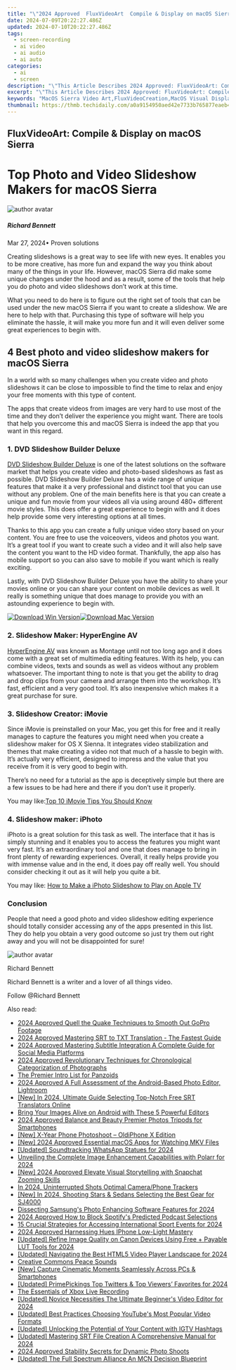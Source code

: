 ```yaml
---
title: "\"2024 Approved  FluxVideoArt  Compile & Display on macOS Sierra\""
date: 2024-07-09T20:22:27.486Z
updated: 2024-07-10T20:22:27.486Z
tags: 
  - screen-recording
  - ai video
  - ai audio
  - ai auto
categories: 
  - ai
  - screen
description: "\"This Article Describes 2024 Approved: FluxVideoArt: Compile & Display on macOS Sierra\""
excerpt: "\"This Article Describes 2024 Approved: FluxVideoArt: Compile & Display on macOS Sierra\""
keywords: "MacOS Sierra Video Art,FluxVideoCreation,MacOS Visual Display,Sierra Art Formats,FluxCompilation Software,Creative MacMedia Playback,DisplayArt on Sierra"
thumbnail: https://thmb.techidaily.com/a0a9154950aed42e7733b765877eaeb4a66b52b52c8c12f95943f09a40bb3819.jpg
---
```


## FluxVideoArt: Compile & Display on macOS Sierra

# Top Photo and Video Slideshow Makers for macOS Sierra

![author avatar](https://images.wondershare.com/filmora/article-images/richard-bennett.jpg)

##### Richard Bennett

 Mar 27, 2024• Proven solutions

Creating slideshows is a great way to see life with new eyes. It enables you to be more creative, has more fun and expand the way you think about many of the things in your life. However, macOS Sierra did make some unique changes under the hood and as a result, some of the tools that help you do photo and video slideshows don’t work at this time.

What you need to do here is to figure out the right set of tools that can be used under the new macOS Sierra if you want to create a slideshow. We are here to help with that. Purchasing this type of software will help you eliminate the hassle, it will make you more fun and it will even deliver some great experiences to begin with.

## 4 Best photo and video slideshow makers for macOS Sierra

In a world with so many challenges when you create video and photo slideshows it can be close to impossible to find the time to relax and enjoy your free moments with this type of content.

The apps that create videos from images are very hard to use most of the time and they don’t deliver the experience you might want. There are tools that help you overcome this and macOS Sierra is indeed the app that you want in this regard.

### 1. DVD Slideshow Builder Deluxe

[DVD Slideshow Builder Deluxe](https://tools.techidaily.com/wondershare/dvd-slideshow-builder-deluxe/download/) is one of the latest solutions on the software market that helps you create video and photo-based slideshows as fast as possible. DVD Slideshow Builder Deluxe has a wide range of unique features that make it a very professional and distinct tool that you can use without any problem. One of the main benefits here is that you can create a unique and fun movie from your videos all via using around 480+ different movie styles. This does offer a great experience to begin with and it does help provide some very interesting options at all times.

Thanks to this app you can create a fully unique video story based on your content. You are free to use the voiceovers, videos and photos you want. It’s a great tool if you want to create such a video and it will also help save the content you want to the HD video format. Thankfully, the app also has mobile support so you can also save to mobile if you want which is really exciting.

Lastly, with DVD Slideshow Builder Deluxe you have the ability to share your movies online or you can share your content on mobile devices as well. It really is something unique that does manage to provide you with an astounding experience to begin with.

[![Download Win Version](https://images.wondershare.com/filmora/guide/download-btn-win.jpg)](https://tools.techidaily.com/wondershare/filmora/download/)[![Download Mac Version](https://images.wondershare.com/filmora/guide/download-btn-mac.jpg)](https://tools.techidaily.com/wondershare/filmora/download/)

### 2. Slideshow Maker: HyperEngine AV

[HyperEngine AV](https://www.macupdate.com/app/mac/11073/hyperengine-av) was known as Montage until not too long ago and it does come with a great set of multimedia editing features. With its help, you can combine videos, texts and sounds as well as videos without any problem whatsoever. The important thing to note is that you get the ability to drag and drop clips from your camera and arrange them into the workshop. It’s fast, efficient and a very good tool. It’s also inexpensive which makes it a great purchase for sure.

### 3. Slideshow Creator: iMovie

Since iMovie is preinstalled on your Mac, you get this for free and it really manages to capture the features you might need when you create a slideshow maker for OS X Sienna. It integrates video stabilization and themes that make creating a video not that much of a hassle to begin with. It’s actually very efficient, designed to impress and the value that you receive from it is very good to begin with.

There’s no need for a tutorial as the app is deceptively simple but there are a few issues to be had here and there if you don’t use it properly.

You may like:[Top 10 iMovie Tips You Should Know](https://tools.techidaily.com/wondershare/filmora/download/)

### 4. Slideshow maker: iPhoto

iPhoto is a great solution for this task as well. The interface that it has is simply stunning and it enables you to access the features you might want very fast. It’s an extraordinary tool and one that does manage to bring in front plenty of rewarding experiences. Overall, it really helps provide you with immense value and in the end, it does pay off really well. You should consider checking it out as it will help you quite a bit.

You may like: [How to Make a iPhoto Slideshow to Play on Apple TV](https://tools.techidaily.com/wondershare/filmora/download/)

### Conclusion

People that need a good photo and video slideshow editing experience should totally consider accessing any of the apps presented in this list. They do help you obtain a very good outcome so just try them out right away and you will not be disappointed for sure!

![author avatar](https://images.wondershare.com/filmora/article-images/richard-bennett.jpg)

Richard Bennett

Richard Bennett is a writer and a lover of all things video.

Follow @Richard Bennett


<ins class="adsbygoogle"
     style="display:block"
     data-ad-format="autorelaxed"
     data-ad-client="ca-pub-7571918770474297"
     data-ad-slot="1223367746"></ins>



<ins class="adsbygoogle"
     style="display:block"
     data-ad-client="ca-pub-7571918770474297"
     data-ad-slot="8358498916"
     data-ad-format="auto"
     data-full-width-responsive="true"></ins>


<span class="atpl-alsoreadstyle">Also read:</span>
<div><ul>
<li><a href="https://fox-cloud.techidaily.com/2024-approved-quell-the-quake-techniques-to-smooth-out-gopro-footage/"><u>2024 Approved  Quell the Quake  Techniques to Smooth Out GoPro Footage</u></a></li>
<li><a href="https://fox-cloud.techidaily.com/2024-approved-mastering-srt-to-txt-translation-the-fastest-guide/"><u>2024 Approved  Mastering SRT to TXT Translation - The Fastest Guide</u></a></li>
<li><a href="https://fox-cloud.techidaily.com/2024-approved-mastering-subtitle-integration-a-complete-guide-for-social-media-platforms/"><u>2024 Approved  Mastering Subtitle Integration  A Complete Guide for Social Media Platforms</u></a></li>
<li><a href="https://fox-cloud.techidaily.com/2024-approved-revolutionary-techniques-for-chronological-categorization-of-photographs/"><u>2024 Approved  Revolutionary Techniques for Chronological Categorization of Photographs</u></a></li>
<li><a href="https://fox-cloud.techidaily.com/the-premier-intro-list-for-panzoids/"><u>The Premier Intro List for Panzoids</u></a></li>
<li><a href="https://fox-cloud.techidaily.com/2024-approved-a-full-assessment-of-the-android-based-photo-editor-lightroom/"><u>2024 Approved  A Full Assessment of the Android-Based Photo Editor, Lightroom</u></a></li>
<li><a href="https://fox-cloud.techidaily.com/new-in-2024-ultimate-guide-selecting-top-notch-free-srt-translators-online/"><u>[New] In 2024, Ultimate Guide  Selecting Top-Notch Free SRT Translators Online</u></a></li>
<li><a href="https://fox-cloud.techidaily.com/bring-your-images-alive-on-android-with-these-5-powerful-editors/"><u>Bring Your Images Alive on Android with These 5 Powerful Editors</u></a></li>
<li><a href="https://fox-cloud.techidaily.com/2024-approved-balance-and-beauty-premier-photos-tripods-for-smartphones/"><u>2024 Approved  Balance and Beauty  Premier Photos Tripods for Smartphones</u></a></li>
<li><a href="https://fox-cloud.techidaily.com/new-x-year-phone-photoshoot-oldiphone-x-edition/"><u>[New] X-Year Phone Photoshoot – OldiPhone X Edition</u></a></li>
<li><a href="https://fox-cloud.techidaily.com/new-2024-approved-essential-macos-apps-for-watching-mkv-files/"><u>[New] 2024 Approved  Essential macOS Apps for Watching MKV Files</u></a></li>
<li><a href="https://fox-cloud.techidaily.com/updated-soundtracking-whatsapp-statues-for-2024/"><u>[Updated] Soundtracking WhatsApp Statues for 2024</u></a></li>
<li><a href="https://fox-cloud.techidaily.com/unveiling-the-complete-image-enhancement-capabilities-with-polarr-for-2024/"><u>Unveiling the Complete Image Enhancement Capabilities with Polarr for 2024</u></a></li>
<li><a href="https://fox-cloud.techidaily.com/new-2024-approved-elevate-visual-storytelling-with-snapchat-zooming-skills/"><u>[New] 2024 Approved  Elevate Visual Storytelling with Snapchat Zooming Skills</u></a></li>
<li><a href="https://fox-cloud.techidaily.com/in-2024-uninterrupted-shots-optimal-cameraphone-trackers/"><u>In 2024, Uninterrupted Shots  Optimal Camera/Phone Trackers</u></a></li>
<li><a href="https://fox-cloud.techidaily.com/new-in-2024-shooting-stars-and-sedans-selecting-the-best-gear-for-sj4000/"><u>[New] In 2024, Shooting Stars & Sedans  Selecting the Best Gear for SJ4000</u></a></li>
<li><a href="https://fox-cloud.techidaily.com/dissecting-samsungs-photo-enhancing-software-features-for-2024/"><u>Dissecting Samsung's Photo Enhancing Software Features for 2024</u></a></li>
<li><a href="https://fox-cloud.techidaily.com/2024-approved-how-to-block-spotifys-predicted-podcast-selections/"><u>2024 Approved  How to Block Spotify's Predicted Podcast Selections</u></a></li>
<li><a href="https://fox-cloud.techidaily.com/15-crucial-strategies-for-accessing-international-sport-events-for-2024/"><u>15 Crucial Strategies for Accessing International Sport Events for 2024</u></a></li>
<li><a href="https://fox-cloud.techidaily.com/2024-approved-harnessing-hues-iphone-low-light-mastery/"><u>2024 Approved  Harnessing Hues  IPhone Low-Light Mastery</u></a></li>
<li><a href="https://fox-cloud.techidaily.com/updated-refine-image-quality-on-canon-devices-using-free-plus-payable-lut-tools-for-2024/"><u>[Updated] Refine Image Quality on Canon Devices Using Free + Payable LUT Tools for 2024</u></a></li>
<li><a href="https://fox-cloud.techidaily.com/updated-navigating-the-best-html5-video-player-landscape-for-2024/"><u>[Updated] Navigating the Best HTML5 Video Player Landscape for 2024</u></a></li>
<li><a href="https://extra-lessons.techidaily.com/creative-commons-peace-sounds/"><u>Creative Commons Peace Sounds</u></a></li>
<li><a href="https://remote-screen-capture.techidaily.com/new-capture-cinematic-moments-seamlessly-across-pcs-and-smartphones/"><u>[New] Capture Cinematic Moments Seamlessly Across PCs & Smartphones</u></a></li>
<li><a href="https://twitter-clips.techidaily.com/updated-primepickings-top-twitters-and-top-viewers-favorites-for-2024/"><u>[Updated] PrimePickings  Top Twitters & Top Viewers’ Favorites for 2024</u></a></li>
<li><a href="https://video-capture.techidaily.com/the-essentials-of-xbox-live-recording/"><u>The Essentials of Xbox Live Recording</u></a></li>
<li><a href="https://on-screen-recording.techidaily.com/updated-novice-necessities-the-ultimate-beginners-video-editor-for-2024/"><u>[Updated] Novice Necessities  The Ultimate Beginner's Video Editor for 2024</u></a></li>
<li><a href="https://youtube-videos.techidaily.com/updated-best-practices-choosing-youtubes-most-popular-video-formats/"><u>[Updated] Best Practices  Choosing YouTube's Most Popular Video Formats</u></a></li>
<li><a href="https://instagram-video-recordings.techidaily.com/updated-unlocking-the-potential-of-your-content-with-igtv-hashtags/"><u>[Updated] Unlocking the Potential of Your Content with IGTV Hashtags</u></a></li>
<li><a href="https://article-tips.techidaily.com/updated-mastering-srt-file-creation-a-comprehensive-manual-for-2024/"><u>[Updated] Mastering SRT File Creation  A Comprehensive Manual for 2024</u></a></li>
<li><a href="https://fox-blue.techidaily.com/2024-approved-stability-secrets-for-dynamic-photo-shoots/"><u>2024 Approved  Stability Secrets for Dynamic Photo Shoots</u></a></li>
<li><a href="https://youtube-blog.techidaily.com/ed-the-full-spectrum-alliance-an-mcn-decision-blueprint/"><u>[Updated] The Full Spectrum Alliance  An MCN Decision Blueprint</u></a></li>
</ul></div>

